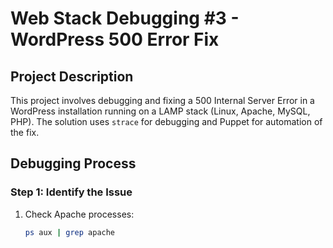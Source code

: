 # Web Stack Debugging #3 - WordPress 500 Error Fix

## Project Description
This project involves debugging and fixing a 500 Internal Server Error in a WordPress installation running on a LAMP stack (Linux, Apache, MySQL, PHP). The solution uses `strace` for debugging and Puppet for automation of the fix.

## Debugging Process

### Step 1: Identify the Issue
1. Check Apache processes:
   ```bash
   ps aux | grep apache
